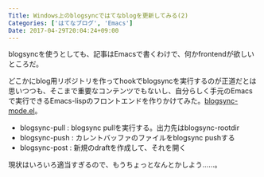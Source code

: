```yaml
---
Title: Windows上のblogsyncではてなblogを更新してみる(2)
Categories: ['はてなブログ', 'Emacs']
Date: 2017-04-29T20:04:24+09:00
---
```


blogsyncを使うとしても、記事はEmacsで書くわけで、何かfrontendが欲しいところだ。

どこかにblog用リボジトリを作ってhookでblogsyncを実行するのが正道だとは思いつつも、そこまで重要なコンテンツでもないし、自分らしく手元のEmacsで実行できるEmacs-lispのフロントエンドを作りかけてみた。[blogsync-mode.el](https://github.com/nekomimist/blogsync-mode.el)。

* blogsync-pull : blogsync pullを実行する。出力先はblogsync-rootdir
* blogsync-push : カレントバッファのファイルをblogsync pushする
* blogsync-post : 新規のdraftを作成して、それを開く

現状はいろいろ適当すぎるので、もうちょっとなんとかしよう……。

